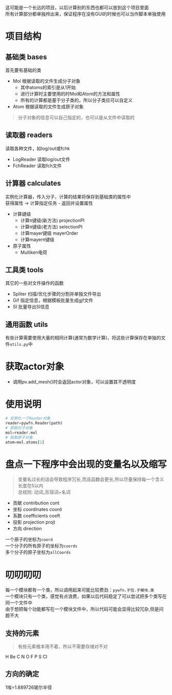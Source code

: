 这可能是一个长远的项目，以后计算别的东西也都可以放到这个项目里面  
所有计算部分都单独拎出来，保证程序在没有GUI的时候也可以当作脚本单独使用
# 项目结构 
## 基础类 bases
首先要有基础的类
- Mol 根据读取的文件生成分子对象
    - 其中atoms的索引是从1开始
    - 进行计算时主要使用的时Mol和Atom的方法和属性
    - 所有的计算都是基于分子类的，所以分子类应可以自定义
- Atom 根据读取的文件生成原子对象  
> 分子对象的信息可以自己指定的，也可以是从文件中读取的
## 读取器 readers
读取各种文件，如log/out或fchk
- LogReader 读取log/out文件
- FchReader 读取fch文件
## 计算器 calculates
实例化计算器，传入分子，计算的结果将保存到基础类的属性中  
获得属性 -> 计算指定任务 - 返回并设置属性
- 计算键级
    - 计算π键级(新方法) projectionPI
    - 计算π键级(老方法) selectionPI
    - 计算mayer键级 mayerOrder
    - 计算mayerπ键级 
- 原子属性
    - Mulliken电荷
## 工具类 tools
其它的一些对文件操作的函数
- Spliter 扫描/优化步骤的分割并单独文件导出
- Gif 指定信息，根据模板批量生成gjf文件
- SI 批量导出SI信息

## 通用函数 utils
有些计算需要使用大量的相同计算(通常为数学计算)，将这些计算保存在单独的文件`utils.py`中

# 获取actor对象
- 调用pv.add_mesh()时会返回actor对象，可以设置其不透明度

# 使用说明
```python
# 实例化一个Reader对象
reader=pywfn.Reader(path)
# 获取分子对象
mol=reader.mol
# 获取原子对象
atom=mol.atoms[1]

```
# 盘点一下程序中会出现的变量名以及缩写
> 变量名过长的话会导致程序冗长,而且函数会更长,所以尽量保持每一个含义长度在5以内  
总规则: 动词_形容词+名词
- 贡献 contribution cont
- 坐标 coordinates coord
- 系数 coefficients coeft
- 投影 projection projt
- 方向 direction 

一个原子的坐标为`coord`  
一个分子的所有原子的坐标为`coords`  
多个分子的原子坐标为`allCoords`
# 叨叨叨叨
每一个模块都有一个类，所以调用起来可能比较费劲：`pywfn.子包.子模块.类`  
一个模块只有一个类，感觉有点浪费，如果以后代码稳定了可以尝试把多个类写在同一个文件中  
由于想把每个功能都写在一个模块文件中，所以代码可能会显得比较冗杂,但是问题不大

## 支持的元素
> 有些元素根本用不着，所以不需要存储对不对

H Be C N O F P S Cl 

## 方向的确定

1埃=1.889726玻尔半径
